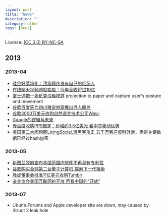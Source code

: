 ```yaml
---
layout: post
title: "News"
description: ""
category: other
tags: [news]
---
```


License: [(CC 3.0) BY-NC-SA](http://creativecommons.org/licenses/by-nc-sa/3.0/)

## 2013

### 2013-04

* [硅谷好莱坞化：顶级程序员有自己的经纪人](http://money.163.com/13/0411/15/8S6M27S600254TFQ.html)
* [在线聊天视频网站呱呱：今年营收将过10亿](http://tech.163.com/13/0417/17/8SMABFVG000915BF.html)
* [富士通把一张纸变成触摸屏](http://tech.163.com/13/0417/06/8SL4H57Q000915BD.html) projection to paper and capture user's posture and movement
* [谷歌百度等为四川雅安地震推出寻人服务](http://tech.163.com/13/0420/17/8STVCG96000915BF.html)
* [谷歌3000万美元收购自然语言技术公司Wavii](http://tech.163.com/13/0424/04/8T6SJBH5000915BF.html)
* [Google的逻辑与未来](http://tech.163.com/13/0424/08/8T7AK5UL000915BF_all.html#p1)
* [传百度收购PPS敲定：价格约3.5亿美元 看中其移动优势](http://tech.163.com/13/0425/08/8T9V3BQP000915BF.html)
* [美国第二大团购网LivingSocial,遭黑客攻击 五千万客户资料外泄](http://tech.163.com/13/0427/06/8TET2N3K000915BF.html)，但是关键数据已经过hash加密

### 2013-05
* [新西兰政府宣布本国范围内软件不再具有专利性](http://tech.163.com/13/0513/08/8UO9N6L200094MOK.html)
* [谷歌购买全球第二台量子计算机 探索下一代搜索](http://tech.163.com/13/0517/03/8V2336FK000915BF.html)
* [雅虎董事会批准11亿美元收购Tumblr](http://tech.163.com/13/0520/01/8V9H7OLH000915BF.html)
* [亲身体会美国互联网的开放 再看中国的“开放”](http://tech.163.com/13/0527/09/8VSD6RNP000948V8.html)

### 2013-07

* UbuntuForums and Apple developer site are down, may caused by Struct 2 leak hole
